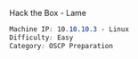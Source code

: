 Hack the Box - Lame

```CSS
Machine IP: 10.10.10.3 - Linux
Difficulty: Easy
Category: OSCP Preparation
```

